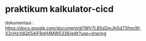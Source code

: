 # praktikum kalkulator-cicd

dokumentasi : https://docs.google.com/document/d/1WV7LB5sDmJhGd73fmcW-X3cHzVdQX5AjF9qH4MW5338/edit?usp=sharing
 
